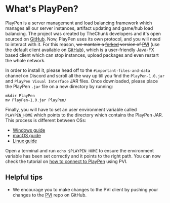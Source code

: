 # What's PlayPen?

PlayPen is a server management and load balancing framework which manages all our server instances, artifact updating and game/hub load balancing. The project was created by TheChunk developers and it's open sourced on [GitHub](https://github.com/PlayPen/playpen-core). Now, PlayPen uses its own protocol, and you will need to interact with it. For this reason, ~~we mantain a [forked](https://github.com/Minespree/PVI) version of [PVI](https://github.com/PlayPen/PVI)~~ (use the default client available on [GitHub](https://github.com/PlayPen/PVI)), which is a user-friendly Java-FX based client which can stop instances, upload packages and even restart the whole network.

In order to install it, please head off to the `#important-files-and-data` channel on Discord and scroll all the way up till you find the `PlayPen-1.0.jar` and `PlayPen Visual Interface` JAR files. Once downloaded, please place the PlayPen `.jar` file on a new directory by running:

```shell
mkdir PlayPen
mv PlayPen-1.0.jar PlayPen/
```

Finally, you will have to set an user environment variable called `PLAYPEN_HOME` which points to the directory which contains the PlayPen JAR. This process is different between OSs:

* [Windows guide](https://msdn.microsoft.com/en-us/library/bb726962.aspx)
* [macOS guide](https://stackoverflow.com/questions/135688/setting-environment-variables-in-os-x)
* [Linux guide](https://unix.stackexchange.com/questions/117467/how-to-permanently-set-environmental-variables)

Open a terminal and run `echo $PLAYPEN_HOME` to ensure the environment variable has been set correctly and it points to the right path. You can now check the tutorial on [how to connect to PlayPen](CONNECT.md) using PVI.

## Helpful tips

* We encourage you to make changes to the PVI client by pushing your changes to the [PVI](https://github.com/PlayPen/PVI) repo on GitHub.
